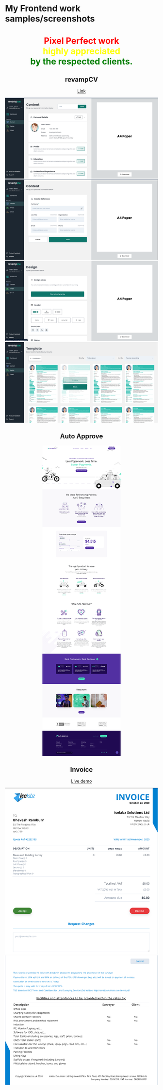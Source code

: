 # My Frontend work samples/screenshots
<did style="text-align: center">
  <h1 style="color: red">Pixel Perfect work <br> 
    <span style="color: yellow">highly appreciated</span> <br>  
    <span style="color: green">by the respected clients.</span>
  </h1>
 </div>

##  revampCV


[Link](https://resumev2.netlify.app/)

![](cv3.png)
![](cv2.png)
![](cv4.png)
![](cv1.png)


##  Auto Approve
![](auto-approve.png)


## Invoice

[Live demo](https://nuxt-tailwindcss.vercel.app/)

![](invoice.png)
![](invoice-2.png)
